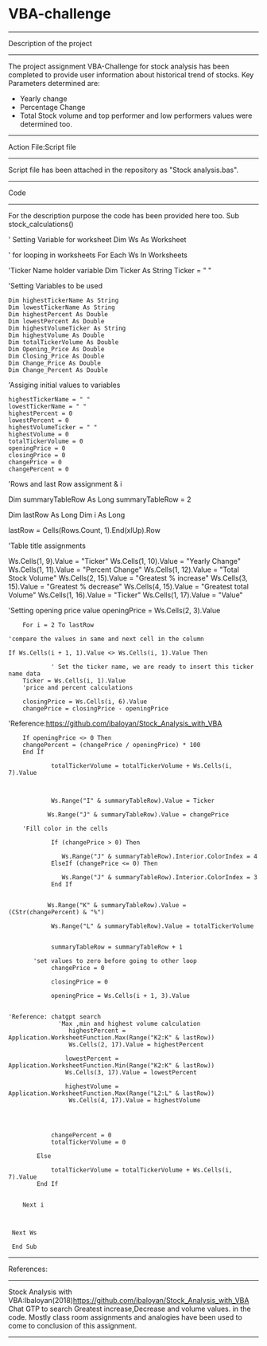 # VBA-challenge
___________________________
Description of the project
___________________________
The project assignment VBA-Challenge for stock analysis has been completed to provide user information about historical trend of stocks.
Key Parameters determined are:
* Yearly change
* Percentage Change
* Total Stock volume
  and top performer and low performers values were determined too.
_________________________________________
Action File:Script file
_________________________________________
Script file has been attached in the repository as "Stock analysis.bas".
____________________________
Code
____________________________
For the description purpose the code has been provided here too.
Sub stock_calculations()


' Setting Variable for worksheet
    Dim Ws As Worksheet
    
' for looping in worksheets
For Each Ws In Worksheets
    
'Ticker Name holder variable
    Dim Ticker As String
    Ticker = " "
        
'Setting Variables to be used
    
    Dim highestTickerName As String
    Dim lowestTickerName As String
    Dim highestPercent As Double
    Dim lowestPercent As Double
    Dim highestVolumeTicker As String
    Dim highestVolume As Double
    Dim totalTickerVolume As Double
    Dim Opening_Price As Double
    Dim Closing_Price As Double
    Dim Change_Price As Double
    Dim Change_Percent As Double

'Assiging initial values to variables
    
    highestTickerName = " "
    lowestTickerName = " "
    highestPercent = 0
    lowestPercent = 0
    highestVolumeTicker = " "
    highestVolume = 0
    totalTickerVolume = 0
    openingPrice = 0
    closingPrice = 0
    changePrice = 0
    changePercent = 0
'Rows and last Row assignment & i

Dim summaryTableRow As Long
    summaryTableRow = 2
        
Dim lastRow As Long
Dim i As Long
        
lastRow = Cells(Rows.Count, 1).End(xlUp).Row

'Table title assignments

Ws.Cells(1, 9).Value = "Ticker"
Ws.Cells(1, 10).Value = "Yearly Change"
Ws.Cells(1, 11).Value = "Percent Change"
Ws.Cells(1, 12).Value = "Total Stock Volume"
Ws.Cells(2, 15).Value = "Greatest % increase"
Ws.Cells(3, 15).Value = "Greatest % decrease"
Ws.Cells(4, 15).Value = "Greatest total Volume"
Ws.Cells(1, 16).Value = "Ticker"
Ws.Cells(1, 17).Value = "Value"

'Setting opening price value
openingPrice = Ws.Cells(2, 3).Value
        
        
        For i = 2 To lastRow
        
    'compare the values in same and next cell in the column
            
    If Ws.Cells(i + 1, 1).Value <> Ws.Cells(i, 1).Value Then
            
                ' Set the ticker name, we are ready to insert this ticker name data
        Ticker = Ws.Cells(i, 1).Value
        'price and percent calculations
                
        closingPrice = Ws.Cells(i, 6).Value
        changePrice = closingPrice - openingPrice
   
   'Reference:https://github.com/ibaloyan/Stock_Analysis_with_VBA
        
        If openingPrice <> 0 Then
        changePercent = (changePrice / openingPrice) * 100
        End If
                
                totalTickerVolume = totalTickerVolume + Ws.Cells(i, 7).Value
              
                
                
                Ws.Range("I" & summaryTableRow).Value = Ticker
                
               Ws.Range("J" & summaryTableRow).Value = changePrice
                
        'Fill color in the cells
                
                If (changePrice > 0) Then
                    
                   Ws.Range("J" & summaryTableRow).Interior.ColorIndex = 4
                ElseIf (changePrice <= 0) Then
                    
                   Ws.Range("J" & summaryTableRow).Interior.ColorIndex = 3
                End If
                
                 
               Ws.Range("K" & summaryTableRow).Value = (CStr(changePercent) & "%")
                
                Ws.Range("L" & summaryTableRow).Value = totalTickerVolume
                
               
                summaryTableRow = summaryTableRow + 1
                
           'set values to zero before going to other loop
                changePrice = 0
                
                closingPrice = 0
                
                openingPrice = Ws.Cells(i + 1, 3).Value
              
                
    'Reference: chatgpt search
                  'Max ,min and highest volume calculation
                     highestPercent = Application.WorksheetFunction.Max(Range("K2:K" & lastRow))
                     Ws.Cells(2, 17).Value = highestPercent
     
                    lowestPercent = Application.WorksheetFunction.Min(Range("K2:K" & lastRow))
                    Ws.Cells(3, 17).Value = lowestPercent
                    
                    highestVolume = Application.WorksheetFunction.Max(Range("L2:L" & lastRow))
                     Ws.Cells(4, 17).Value = highestVolume
                
       
                
                
                changePercent = 0
                totalTickerVolume = 0
                
            Else
                
                totalTickerVolume = totalTickerVolume + Ws.Cells(i, 7).Value
            End If
            
      
        Next i

           
        
     Next Ws
     
     End Sub


___________________________
References:
____________________________
Stock Analysis with VBA:Ibaloyan(2018)https://github.com/ibaloyan/Stock_Analysis_with_VBA
Chat GTP to search Greatest increase,Decrease and volume values. in the code.
Mostly class room assignments and analogies have been used to come to conclusion of this assignment.
____________________________

